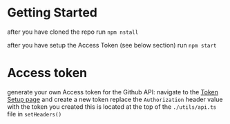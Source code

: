# Getting Started

after you have cloned the repo
run `npm nstall`

after you have setup the Access Token (see below section) run `npm start`

# Access token

generate your own Access token for the Github API:
navigate to the [Token Setup page](https://github.com/settings/tokens)
and create a new token
replace the `Authorization` header value with the token you created
this is located at the top of the `./utils/api.ts` file in `setHeaders()`

